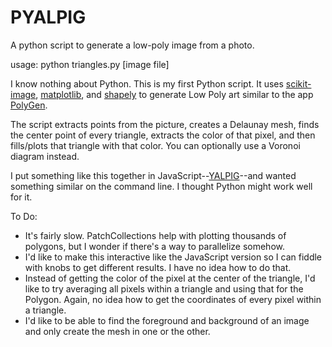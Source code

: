 # PYALPIG
A python script to generate a low-poly image from a photo.

usage: python triangles.py [image file]

I know nothing about Python. This is my first Python script. It uses [scikit-image](http://scikit-image.org/), [matplotlib](http://matplotlib.org/), and [shapely](https://pypi.python.org/pypi/Shapely) to generate Low Poly art similar to the app [PolyGen](http://www.polygenapp.com/).

The script extracts points from the picture, creates a Delaunay mesh, finds the center point of every triangle, extracts the color of that pixel, and then fills/plots that triangle with that color. You can optionally use a Voronoi diagram instead.

I put something like this together in JavaScript--[YALPIG](https://github.com/pbausch/YALPIG)--and wanted something similar on the command line. I thought Python might work well for it.

To Do:

 * It's fairly slow. PatchCollections help with plotting thousands of polygons, but I wonder if there's a way to parallelize somehow.
 * I'd like to make this interactive like the JavaScript version so I can fiddle with knobs to get different results. I have no idea how to do that.
 * Instead of getting the color of the pixel at the center of the triangle, I'd like to try averaging all pixels within a triangle and using that for the Polygon. Again, no idea how to get the coordinates of every pixel within a triangle.
 * I'd like to be able to find the foreground and background of an image and only create the mesh in one or the other.
